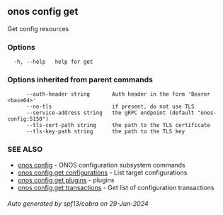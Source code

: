 <!--
SPDX-FileCopyrightText: 2019-present Open Networking Foundation <info@opennetworking.org>

SPDX-License-Identifier: Apache-2.0
-->

## onos config get

Get config resources

### Options

```
  -h, --help   help for get
```

### Options inherited from parent commands

```
      --auth-header string       Auth header in the form 'Bearer <base64>'
      --no-tls                   if present, do not use TLS
      --service-address string   the gRPC endpoint (default "onos-config:5150")
      --tls-cert-path string     the path to the TLS certificate
      --tls-key-path string      the path to the TLS key
```

### SEE ALSO

* [onos config](onos_config.md)	 - ONOS configuration subsystem commands
* [onos config get configurations](onos_config_get_configurations.md)	 - List target configurations
* [onos config get plugins](onos_config_get_plugins.md)	 - plugins
* [onos config get transactions](onos_config_get_transactions.md)	 - Get list of configuration transactions

###### Auto generated by spf13/cobra on 29-Jun-2024
